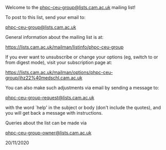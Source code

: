 Welcome to the phpc-ceu-group@lists.cam.ac.uk mailing list!

To post to this list, send your email to:

phpc-ceu-group@lists.cam.ac.uk

General information about the mailing list is at:

https://lists.cam.ac.uk/mailman/listinfo/phpc-ceu-group

If you ever want to unsubscribe or change your options (eg, switch to or from digest mode), visit your subscription page at:

https://lists.cam.ac.uk/mailman/options/phpc-ceu-group/jhz22%40medschl.cam.ac.uk

You can also make such adjustments via email by sending a message to:

phpc-ceu-group-request@lists.cam.ac.uk

with the word `help' in the subject or body (don't include the quotes), and you will get back a message with instructions.

Queries about the list can be made via

phpc-ceu-group-owner@lists.cam.ac.uk

20/11/2020
